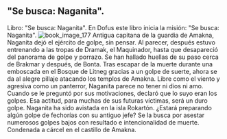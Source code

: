 ## "Se busca: Naganita".
Libro: "Se busca: Naganita".
En Dofus este libro inicia la misión: "Se busca: Naganita".
![book_image_177](https://media.discordapp.net/attachments/1105643336989159555/1105647824210763857/177.jpg)
Antigua capitana de la guardia de Amakna, Naganita dejó el ejército de golpe, sin pensar. Al parecer, después estuvo entrenando a las tropas de Dramak, el Maquinador, hasta que desapareció del panorama de golpe y porrazo. Se han hallado huellas de su paso cerca de Brakmar y después, de Bonta. Tras escapar de la muerte durante una emboscada en el Bosque de Litneg gracias a un golpe de suerte, ahora se da al alegre pillaje atacando los templos de Amakna. Libre como el viento y agresiva como un panterror, Naganita parece no tener ni dios ni amo. Cuando se le preguntó por sus motivaciones, declaró que lo suyo eran los golpes. Esa actitud, para muchas de sus futuras víctimas, será un duro golpe.
Naganita ha sido avistada en la isla Rokartón. ¿Estará preparando algún golpe de fechorías con su antiguo jefe?
Se la busca por asestar numerosos golpes bajos con resultado e intencionalidad de muerte.
Condenada a cárcel en el castillo de Amakna.